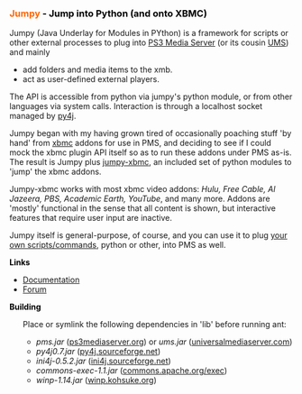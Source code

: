 <H3 style="color:black"><span style="color:#ff6600">Jumpy</span> - Jump into Python (and onto XBMC)</H3>

Jumpy (<span class="orange">J</span>ava <span class="orange">U</span>nderlay for <span class="orange">M</span>odules in <span class="orange">PY</span>thon) is a framework for scripts or other external processes to plug into <a href="http://www.ps3mediaserver.org/" target="_blank">PS3 Media Server</a> (or its cousin <a href="http://www.universalmediaserver.com/" target="_blank">UMS</a>) and mainly
<ul>
<li>add folders and media items to the xmb.</li>
<li>act as user-defined external players.</li>
</ul>

The API is accessible from python via jumpy's python module, or from other languages via system calls. Interaction is through a localhost socket managed by <a href="http://py4j.sourceforge.net" target="_blank">py4j</a>.

Jumpy began with my having grown tired of occasionally poaching stuff 'by hand' from <a href="http://xbmc.org" target="_blank">xbmc</a> addons for use in PMS, and deciding to see if I could mock the xbmc plugin API itself so as to run these addons under PMS as-is. The result is Jumpy plus <a href="https://github.com/skeptical/jumpy-xbmc">jumpy-xbmc</a>, an included set of python modules to 'jump' the xbmc addons.

Jumpy-xbmc works with most xbmc video addons: <i>Hulu, Free Cable, Al Jazeera, PBS, Academic Earth, YouTube</i>, and many more. Addons are 'mostly' functional in the sense that all content is shown, but interactive features that require user input are inactive.

Jumpy itself is general-purpose, of course, and you can use it to plug <a href="http://skeptical.github.com/jumpy/scripts.html" target="_blank">your own scripts/commands</a>, python or other, into PMS as well.

<b style="color:black">Links</b>
<ul>
<li><a href="http://skeptical.github.com/jumpy/readme.html" target="_blank">Documentation</a></li>
<li><a href="http://www.universalmediaserver.com/forum/viewtopic.php?f=6&t=288" target="_blank">Forum</a></li>
</ul>

<b style="color:black">Building</b>
<ul>
Place or symlink the following dependencies in 'lib' before running ant:
<ul>
<li><i>pms.jar</i> (<a href="http://www.ps3mediaserver.org/" target="_blank">ps3mediaserver.org</a>) or <i>ums.jar</i> (<a href="http://www.universalmediaserver.com/" target="_blank">universalmediaserver.com</a>)</li>
<li><i>py4j0.7.jar</i> (<a href="http://py4j.sourceforge.net" target="_blank">py4j.sourceforge.net</a>)</li>
<li><i>ini4j-0.5.2.jar</i> (<a href="http://ini4j.sourceforge.net" target="_blank">ini4j.sourceforge.net</a>)</li>
<li><i>commons-exec-1.1.jar</i> (<a href="http://commons.apache.org/exec/" target="_blank">commons.apache.org/exec</a>)</li>
<li><i>winp-1.14.jar</i> (<a href="http://winp.kohsuke.org/" target="_blank">winp.kohsuke.org</a>)</li>
</ul>
</ul>

